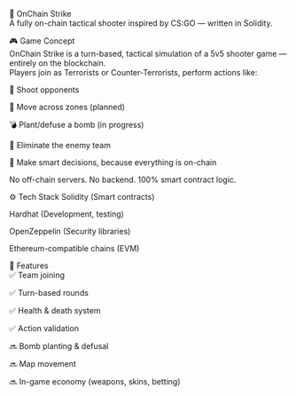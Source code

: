 🧨 OnChain Strike      
A fully on-chain tactical shooter inspired by CS:GO — written in Solidity.    
      
<!-- Заменишь ссылку на баннер позже -->  
  
🎮 Game Concept      
OnChain Strike is a turn-based, tactical simulation of a 5v5 shooter game — entirely on the blockchain.  
Players join as Terrorists or Counter-Terrorists, perform actions like:    
  
🔫 Shoot opponents
    
🚶 Move across zones (planned) 

💣 Plant/defuse a bomb (in progress)   
  
🎯 Eliminate the enemy team  
    
🧠 Make smart decisions, because everything is on-chain

No off-chain servers. No backend. 100% smart contract logic.

⚙️ Tech Stack
Solidity (Smart contracts)   

Hardhat (Development, testing)
  
OpenZeppelin (Security libraries)  

Ethereum-compatible chains (EVM)  

🚀 Features  
✅ Team joining

✅ Turn-based rounds

✅ Health & death system

✅ Action validation

🔜 Bomb planting & defusal  

🔜 Map movement

🔜 In-game economy (weapons, skins, betting)
